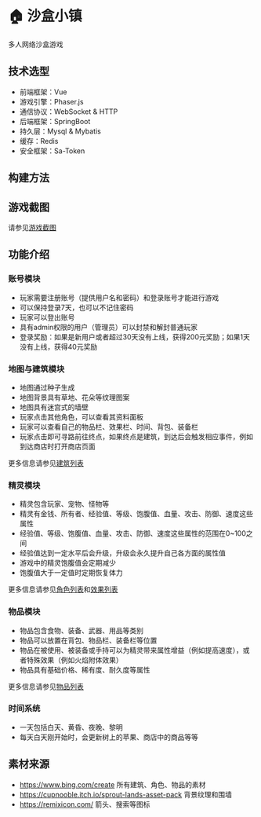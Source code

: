 # 🏠 沙盒小镇

多人网络沙盒游戏

## 技术选型

- 前端框架：Vue
- 游戏引擎：Phaser.js
- 通信协议：WebSocket & HTTP
- 后端框架：SpringBoot
- 持久层：Mysql & Mybatis
- 缓存：Redis
- 安全框架：Sa-Token

## 构建方法

## 游戏截图

请参见[游戏截图](doc/screenshot.md)

## 功能介绍

### 账号模块

- 玩家需要注册账号（提供用户名和密码）和登录账号才能进行游戏
- 可以保持登录7天，也可以不记住密码
- 玩家可以登出账号
- 具有admin权限的用户（管理员）可以封禁和解封普通玩家
- 登录奖励：如果是新用户或者超过30天没有上线，获得200元奖励；如果1天没有上线，获得40元奖励

### 地图与建筑模块

- 地图通过种子生成
- 地图背景具有草地、花朵等纹理图案
- 地图具有迷宫式的墙壁
- 玩家点击其他角色，可以查看其资料面板
- 玩家可以查看自己的物品栏、效果栏、时间、背包、装备栏
- 玩家点击即可寻路前往终点，如果终点是建筑，到达后会触发相应事件，例如到达商店时打开商店页面

更多信息请参见[建筑列表](doc/building.md)

### 精灵模块

- 精灵包含玩家、宠物、怪物等
- 精灵有金钱、所有者、经验值、等级、饱腹值、血量、攻击、防御、速度这些属性
- 经验值、等级、饱腹值、血量、攻击、防御、速度这些属性的范围在0~100之间
- 经验值达到一定水平后会升级，升级会永久提升自己各方面的属性值
- 游戏中的精灵饱腹值会定期减少
- 饱腹值大于一定值时定期恢复体力

更多信息请参见[角色列表](doc/sprite.md)和[效果列表](doc/effect.md)

### 物品模块

- 物品包含食物、装备、武器、用品等类别
- 物品可以放置在背包、物品栏、装备栏等位置
- 物品在被使用、被装备或手持可以为精灵带来属性增益（例如提高速度），或者特殊效果（例如火焰附体效果）
- 物品具有基础价格、稀有度、耐久度等属性

更多信息请参见[物品列表](doc/item.md)

### 时间系统

- 一天包括白天、黄昏、夜晚、黎明
- 每天白天刚开始时，会更新树上的苹果、商店中的商品等等

## 素材来源

- https://www.bing.com/create 所有建筑、角色、物品的素材
- https://cupnooble.itch.io/sprout-lands-asset-pack 背景纹理和围墙
- https://remixicon.com/ 箭头、搜索等图标


